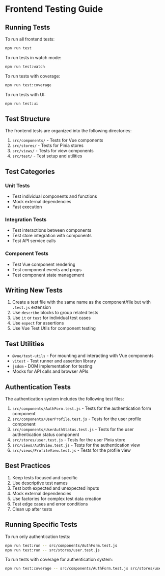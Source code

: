 # Frontend Testing Guide

## Running Tests

To run all frontend tests:

```bash
npm run test
```

To run tests in watch mode:

```bash
npm run test:watch
```

To run tests with coverage:

```bash
npm run test:coverage
```

To run tests with UI:

```bash
npm run test:ui
```

## Test Structure

The frontend tests are organized into the following directories:

1. `src/components/` - Tests for Vue components
2. `src/stores/` - Tests for Pinia stores
3. `src/views/` - Tests for view components
4. `src/test/` - Test setup and utilities

## Test Categories

### Unit Tests
- Test individual components and functions
- Mock external dependencies
- Fast execution

### Integration Tests
- Test interactions between components
- Test store integration with components
- Test API service calls

### Component Tests
- Test Vue component rendering
- Test component events and props
- Test component state management

## Writing New Tests

1. Create a test file with the same name as the component/file but with `.test.js` extension
2. Use `describe` blocks to group related tests
3. Use `it` or `test` for individual test cases
4. Use `expect` for assertions
5. Use Vue Test Utils for component testing

## Test Utilities

- `@vue/test-utils` - For mounting and interacting with Vue components
- `vitest` - Test runner and assertion library
- `jsdom` - DOM implementation for testing
- Mocks for API calls and browser APIs

## Authentication Tests

The authentication system includes the following test files:

1. `src/components/AuthForm.test.js` - Tests for the authentication form component
2. `src/components/UserProfile.test.js` - Tests for the user profile component
3. `src/components/UserAuthStatus.test.js` - Tests for the user authentication status component
4. `src/stores/user.test.js` - Tests for the user Pinia store
5. `src/views/AuthView.test.js` - Tests for the authentication view
6. `src/views/ProfileView.test.js` - Tests for the profile view

## Best Practices

1. Keep tests focused and specific
2. Use descriptive test names
3. Test both expected and unexpected inputs
4. Mock external dependencies
5. Use factories for complex test data creation
6. Test edge cases and error conditions
7. Clean up after tests

## Running Specific Tests

To run only authentication tests:

```bash
npm run test:run -- src/components/AuthForm.test.js
npm run test:run -- src/stores/user.test.js
```

To run tests with coverage for authentication system:

```bash
npm run test:coverage -- src/components/AuthForm.test.js src/stores/user.test.js
```